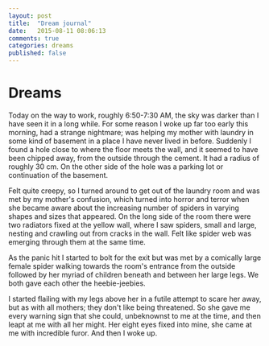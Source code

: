 ```yaml
---
layout: post
title:  "Dream journal"
date:   2015-08-11 08:06:13
comments: true
categories: dreams
published: false
---
```


# Dreams
Today on the way to work, roughly 6:50-7:30 AM, the sky was darker than I have
seen it in a long while. For some reason I woke up far too early this morning,
had a strange nightmare; was helping my mother with laundry in some kind of
basement in a place I have never lived in before. Suddenly I found a hole close
to where the floor meets the wall, and it seemed to have been chipped away, from
the outside through the cement. It had a radius of roughly 30 cm. On the other
side of the hole was a parking lot or continuation of the basement.

Felt quite creepy, so I turned around to get out of the laundry room and was met
by my mother's confusion, which turned into horror and terror when she became
aware about the increasing number of spiders in varying shapes and sizes that
appeared. On the long side of the room there were two radiators fixed at the
yellow wall, where I saw spiders, small and large, nesting and crawling out
from cracks in the wall. Felt like spider web was emerging through them at the
same time.

As the panic hit I started to bolt for the exit but was met by a comically large
female spider walking towards the room's entrance from the outside followed by
her myriad of children beneath and between her large legs. We both gave each
other the heebie-jeebies.

I started flailing with my legs above her in a futile attempt to scare her away,
but as with all mothers; they don't like being threatened. So she gave me every
warning sign that she could, unbeknownst to me at the time, and then leapt at me
with all her might. Her eight eyes fixed into mine, she came at me with
incredible furor. And then I woke up.
